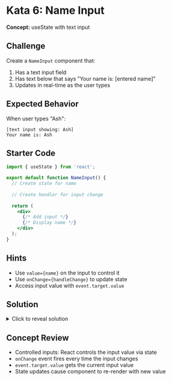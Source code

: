 # Kata 6: Name Input

**Concept:** useState with text input

## Challenge

Create a `NameInput` component that:
1. Has a text input field
2. Has text below that says "Your name is: [entered name]"
3. Updates in real-time as the user types

## Expected Behavior

When user types "Ash":
```
[text input showing: Ash]
Your name is: Ash
```

## Starter Code

```jsx
import { useState } from 'react';

export default function NameInput() {
  // Create state for name
  
  // Create handler for input change
  
  return (
    <div>
      {/* Add input */}
      {/* Display name */}
    </div>
  );
}
```

## Hints

- Use `value={name}` on the input to control it
- Use `onChange={handleChange}` to update state
- Access input value with `event.target.value`

## Solution

<details>
<summary>Click to reveal solution</summary>

```jsx
import { useState } from 'react';

export default function NameInput() {
  const [name, setName] = useState('');
  
  function handleChange(event) {
    setName(event.target.value);
  }
  
  return (
    <div>
      <input 
        type="text" 
        value={name} 
        onChange={handleChange}
        placeholder="Enter your name"
      />
      <p>Your name is: {name}</p>
    </div>
  );
}
```

</details>

## Concept Review
- Controlled inputs: React controls the input value via state
- `onChange` event fires every time the input changes
- `event.target.value` gets the current input value
- State updates cause component to re-render with new value

